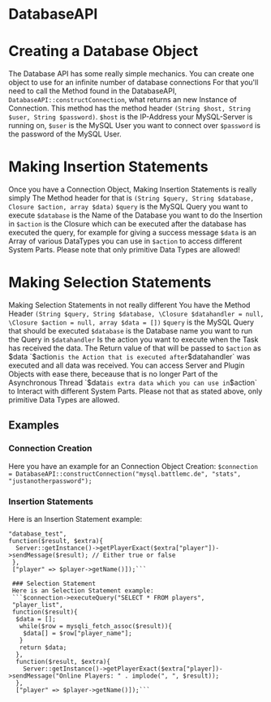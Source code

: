 # DatabaseAPI


# Creating a Database Object
The Database API has some really simple mechanics. You can create one object to use for an infinite number of database connections
For that you'll need to call the Method found in the DatabaseAPI, 
`DatabaseAPI::constructConnection`, what returns an new Instance of Connection.
This method has the method header `(String $host, String $user, String $password)`.
`$host` is the IP-Address your MySQL-Server is running on,
`$user` is the MySQL User you want to connect over
`$password` is the password of the MySQL User.


# Making Insertion Statements
Once you have a Connection Object,
Making Insertion Statements is really simply
The Method header for that is 
`(String $query, String $database, Closure $action, array $data)`
`$query` is the MySQL Query you want to execute
`$database` is the Name of the Database you want to do the Insertion in
`$action` is the Closure which can be executed after the database has executed the query, for example for giving a success message
`$data` is an Array of various DataTypes you can use in `$action` to access different System Parts. Please note that only primitive Data Types are allowed!

# Making Selection Statements
Making Selection Statements in not really different
You have the Method Header
`(String $query, String $database, \Closure $datahandler = null, \Closure $action = null, array $data = [])`
`$query` is the MySQL Query that should be executed
`$database` is the Database name you want to run the Query in
`$datahandler` Is the action you want to execute when the Task has received the data. The Return value of that will be passed to `$action` as $data
`$action` is the Action that is executed after `$datahandler` was executed and all data was received. You can access Server and Plugin Objects with ease there, beceause that is no longer Part of the Asynchronous Thread
`$data` is extra data which you can use in `$action` to Interact with different System Parts. Please not that as stated above, only primitive Data Types are allowed.

## Examples

### Connection Creation
Here you have an example for an Connection Object Creation:
`$connection = DatabaseAPI::constructConnection("mysql.battlemc.de", "stats", "justanotherpassword");`

### Insertion Statements
Here is an Insertion Statement example:
```$connection->execute("INSERT INTO database_test(val) VALUES ('ABC')",
"database_test",
function($result, $extra){
  Server::getInstance()->getPlayerExact($extra["player"])->sendMessage($result); // Either true or false
 },
 ["player" => $player->getName()]);```
 
 ### Selection Statement
 Here is an Selection Statement example:
 ```$connection->executeQuery("SELECT * FROM players",
 "player_list", 
 function($result){
  $data = [];
   while($row = mysqli_fetch_assoc($result)){
    $data[] = $row["player_name"];
   }
   return $data;
  },
  function($result, $extra){
    Server::getInstance()->getPlayerExact($extra["player])->sendMessage("Online Players: " . implode(", ", $result));
  },
  ["player" => $player->getName()]);```
